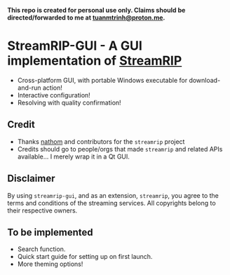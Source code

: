 **This repo is created for personal use only. Claims should be directed/forwarded to me at [tuanmtrinh@proton.me](mailto:tuanmtrinh@proton.me).**

# StreamRIP-GUI - A GUI implementation of [StreamRIP](https://github.com/nathom/streamrip)

- Cross-platform GUI, with portable Windows executable for download-and-run action!
- Interactive configuration!
- Resolving with quality confirmation!

## Credit
- Thanks [nathom](https://github.com/nathom) and contributors for the `streamrip` project
- Credits should go to people/orgs that made `streamrip` and related APIs available... I merely wrap it in a Qt GUI.

## Disclaimer
By using `streamrip-gui`,  and as an extension, `streamrip`, you agree to the terms and conditions of the streaming services. All copyrights belong to their respective owners.

## To be implemented
- Search function.
- Quick start guide for setting up on first launch.
- More theming options! 
